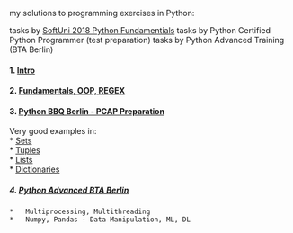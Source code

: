 my solutions to programming exercises in Python: 
   
tasks by [SoftUni 2018 Python Fundamentials](https://softuni.bg/trainings/1930/python-fundamentals-june-2018)
tasks by Python Certified Python Programmer (test preparation)
tasks by Python Advanced Training (BTA Berlin)

#### 1. [Intro](./intro/)  
#### 2. [Fundamentals, OOP, REGEX](./python-fundamentals/)
#### 3. [Python BBQ Berlin - PCAP Preparation](./python-bbq/)
Very good examples in:    
	*	[Sets](./python_bbq/1sets/sets_all.py)  
	*	[Tuples](./python_bbq/1tuple/)  
	*	[Lists](./python_bbq/1lists/)  
	*	[Dictionaries](./python_bbq/1dicts/_dicts_all.py)  
##### 4. [Python Advanced BTA Berlin](./python-advanced/)
	*	Multiprocessing, Multithreading 
	*	Numpy, Pandas - Data Manipulation, ML, DL 
	



